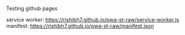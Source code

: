Testing github pages

service worker: https://rishibh7.github.io/pwa-st-raw/service-worker.js
manifest: https://rishibh7.github.io/pwa-st-raw/manifest.json
